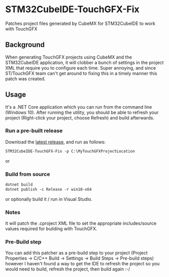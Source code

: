 # STM32CubeIDE-TouchGFX-Fix
Patches project files generated by CubeMX for STM32CubeIDE to work with TouchGFX

## Background

When generating TouchGFX projects using CubeMX and the STM32CubeIDE application, it will clobber a bunch of settings in the project XML that require you to configure each time. Super annoying, and since ST/TouchGFX team can't get around to fixing this in a timely manner this patch was created.

## Usage
It's a .NET Core application which you can run from the command line (Windows 10). After running the utility, you should be able to refresh your project (Right-click your project, choose Refresh) and build afterwards.

### Run a pre-built release

Download the [latest release](https://github.com/replaysMike/STM32CubeIDE-TouchGFX-Fix/releases), and run as follows:

```ps
STM32CubeIDE-TouchGFX-Fix -p C:\MyTouchGFXProjectLocation
```

or

### Build from source

```ps
dotnet build
dotnet publish -c Release -r win10-x64
```

or optionally build it / run in Visual Studio.

### Notes

It will patch the .cproject XML file to set the appropriate includes/source values required for building with TouchGFX.

### Pre-Build step

You can add this patcher as a pre-build step to your project (Project Properties -> C/C++ Build -> Settings -> Build Steps -> Pre-build steps) however I haven't found a way to get the IDE to refresh the project so you would need to build, refresh the project, then build again :-/
